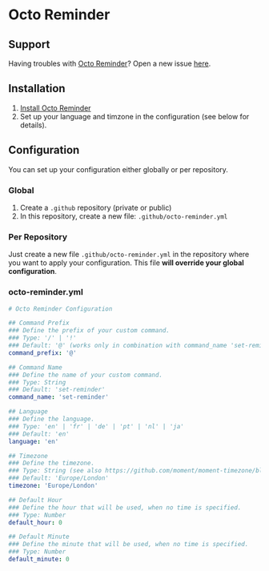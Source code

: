 # Octo Reminder

## Support
Having troubles with [Octo Reminder](https://github.com/apps/octo-reminder)? Open a new issue [here](https://github.com/set-reminder/issues/issues/new).

## Installation

1. [Install Octo Reminder](https://github.com/apps/octo-reminder/installations/new)
2. Set up your language and timzone in the configuration (see below for details).

## Configuration
You can set up your configuration either globally or per repository.

### Global
1. Create a `.github` repository (private or public)
2. In this repository, create a new file: `.github/octo-reminder.yml`

### Per Repository
Just create a new file `.github/octo-reminder.yml` in the repository where you want to apply your configuration. 
This file **will override your global configuration**.

###  octo-reminder.yml
```yml
# Octo Reminder Configuration

## Command Prefix
### Define the prefix of your custom command.
### Type: '/' | '!'
### Default: '@' (works only in combination with command_name 'set-reminder')
command_prefix: '@'

## Command Name
### Define the name of your custom command.
### Type: String
### Default: 'set-reminder'
command_name: 'set-reminder'

## Language
### Define the language.
### Type: 'en' | 'fr' | 'de' | 'pt' | 'nl' | 'ja'
### Default: 'en'
language: 'en'

## Timezone
### Define the timezone.
### Type: String (see also https://github.com/moment/moment-timezone/blob/develop/data/packed/latest.json)
### Default: 'Europe/London'
timezone: 'Europe/London'

## Default Hour
### Define the hour that will be used, when no time is specified.
### Type: Number
default_hour: 0

## Default Minute
### Define the minute that will be used, when no time is specified.
### Type: Number
default_minute: 0
```



